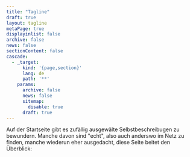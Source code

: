 ```yaml
---
title: "Tagline"
draft: true
layout: tagline
metaPage: true
displayinlist: false
archive: false
news: false
sectionContent: false
cascade:
  - _target:
      kind: '{page,section}'
      lang: de
      path: '**'
    params:
      archive: false
      news: false
      sitemap:
        disable: true
      draft: true
---
```


Auf der Startseite gibt es zufällig ausgewälte Selbstbeschreibugen zu bewundern. Manche davon sind "echt", also auch anderswo im Netz zu finden, manche wiederun eher ausgedacht, diese Seite beitet den Überblick:
